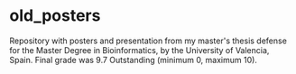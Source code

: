 # old_posters

Repository with posters and presentation from my master's thesis defense for the Master Degree in Bioinformatics, by the University of Valencia, Spain. Final grade was 9.7 Outstanding (minimum 0, maximum 10).
